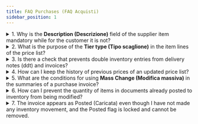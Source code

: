 ```yaml
---
title: FAQ Purchases (FAQ Acquisti)
sidebar_position: 1
---
```


<details>

  <summary>1. Why is the <b>Description (Descrizione)</b> field of the supplier item mandatory while for the customer it is not?</summary>
  
The customer needs to know their code, but the description is not important, as the code is used in the printed document. Instead, for the supplier, the description may be much more technical and necessary, as the data is usually imported.

</details>


<details>

  <summary>2. What is the purpose of the <b>Tier type (Tipo scaglione)</b> in the item lines of the price list?</summary>
  
The tier type entered in the item line of the price list is automatically proposed in the documents, otherwise the user will manually choose the tier type to apply to the line. Remember that for the same price list item, it is possible to enter different discount tiers.

</details>


<details>

  <summary>3. Is there a check that prevents double inventory entries from delivery notes (ddt) and invoices?</summary>
  
Yes, if an invoice is linked to an already posted or shipped ddt, the invoice cannot be posted/shipped, unless the "Unlink (Scollega)" flag is active in the invoice type: in this case, both the ddt and the invoice can be processed.

</details>


<details>

  <summary>4. How can I keep the history of previous prices of an updated price list?</summary>
  
In this case, it is necessary to duplicate the document.

</details>


<details>

  <summary>5. What are the conditions for using <b>Mass Change (Modifica massiva)</b> in the summaries of a purchase invoice?</summary>
  
The conditions are:       
 1. The price must not be VAT-inclusive;     
 2. The items must not have discounts;
 3. The items must have an actual quantity.

</details>


<details>

  <summary>6. How can I prevent the quantity of items in documents already posted to inventory from being modified?</summary>
  
It is necessary to open the Initial Warehouse Parameters corresponding to the current year and remove the **Modify quantity** flag from the *Modify stock records from documents* section. This will prevent the modification of line quantities in documents that have already been processed to inventory.

</details>


<details>

  <summary>7. The invoice appears as Posted (Caricata) even though I have not made any inventory movement, and the Posted flag is locked and cannot be removed.</summary>
  
In the case of an invoice created from a delivery document that has already been posted, there is a general parameter VE-PurchaseInvoices_VerifyLoadStatusDDT that locks the Posted flag even in the invoice.         

</details>